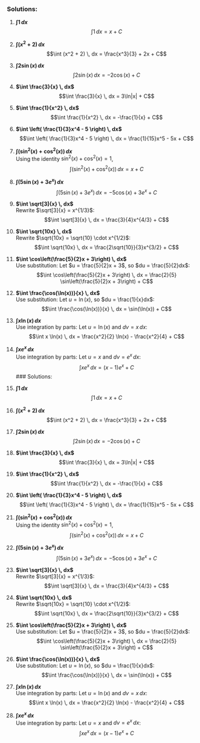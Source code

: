 ### Solutions:

1. **$\int 1 \, dx$**  
   $$\int 1 \, dx = x + C$$

2. **$\int (x^2 + 2) \, dx$**  
   $$\int (x^2 + 2) \, dx = \frac{x^3}{3} + 2x + C$$

3. **$\int 2\sin(x) \, dx$**  
   $$\int 2\sin(x) \, dx = -2\cos(x) + C$$

4. **$\int \frac{3}{x} \, dx$**  
   $$\int \frac{3}{x} \, dx = 3\ln|x| + C$$

5. **$\int \frac{1}{x^2} \, dx$**  
   $$\int \frac{1}{x^2} \, dx = -\frac{1}{x} + C$$

6. **$\int \left( \frac{1}{3}x^4 - 5 \right) \, dx$**  
   $$\int \left( \frac{1}{3}x^4 - 5 \right) \, dx = \frac{1}{15}x^5 - 5x + C$$

7. **$\int (\sin^2(x) + \cos^2(x)) \, dx$**  
   Using the identity $\sin^2(x) + \cos^2(x) = 1$,  
   $$\int (\sin^2(x) + \cos^2(x)) \, dx = x + C$$

8. **$\int (5\sin(x) + 3e^x) \, dx$**  
   $$\int (5\sin(x) + 3e^x) \, dx = -5\cos(x) + 3e^x + C$$

9. **$\int \sqrt[3]{x} \, dx$**  
   Rewrite $\sqrt[3]{x} = x^{1/3}$:  
   $$\int \sqrt[3]{x} \, dx = \frac{3}{4}x^{4/3} + C$$

10. **$\int \sqrt{10x} \, dx$**  
    Rewrite $\sqrt{10x} = \sqrt{10} \cdot x^{1/2}$:  
    $$\int \sqrt{10x} \, dx = \frac{2\sqrt{10}}{3}x^{3/2} + C$$

11. **$\int \cos\left(\frac{5}{2}x + 3\right) \, dx$**  
    Use substitution: Let $u = \frac{5}{2}x + 3$, so $du = \frac{5}{2}dx$:  
    $$\int \cos\left(\frac{5}{2}x + 3\right) \, dx = \frac{2}{5} \sin\left(\frac{5}{2}x + 3\right) + C$$

12. **$\int \frac{\cos(\ln(x))}{x} \, dx$**  
    Use substitution: Let $u = \ln(x)$, so $du = \frac{1}{x}dx$:  
    $$\int \frac{\cos(\ln(x))}{x} \, dx = \sin(\ln(x)) + C$$

13. **$\int x \ln(x) \, dx$**  
    Use integration by parts: Let $u = \ln(x)$ and $dv = x \, dx$:  
    $$\int x \ln(x) \, dx = \frac{x^2}{2} \ln(x) - \frac{x^2}{4} + C$$

14. **$\int x e^x \, dx$**  
    Use integration by parts: Let $u = x$ and $dv = e^x \, dx$:  
    $$\int x e^x \, dx = (x - 1)e^x + C$$### Solutions:

1. **$\int 1 \, dx$**  
   $$\int 1 \, dx = x + C$$

2. **$\int (x^2 + 2) \, dx$**  
   $$\int (x^2 + 2) \, dx = \frac{x^3}{3} + 2x + C$$

3. **$\int 2\sin(x) \, dx$**  
   $$\int 2\sin(x) \, dx = -2\cos(x) + C$$

4. **$\int \frac{3}{x} \, dx$**  
   $$\int \frac{3}{x} \, dx = 3\ln|x| + C$$

5. **$\int \frac{1}{x^2} \, dx$**  
   $$\int \frac{1}{x^2} \, dx = -\frac{1}{x} + C$$

6. **$\int \left( \frac{1}{3}x^4 - 5 \right) \, dx$**  
   $$\int \left( \frac{1}{3}x^4 - 5 \right) \, dx = \frac{1}{15}x^5 - 5x + C$$

7. **$\int (\sin^2(x) + \cos^2(x)) \, dx$**  
   Using the identity $\sin^2(x) + \cos^2(x) = 1$,  
   $$\int (\sin^2(x) + \cos^2(x)) \, dx = x + C$$

8. **$\int (5\sin(x) + 3e^x) \, dx$**  
   $$\int (5\sin(x) + 3e^x) \, dx = -5\cos(x) + 3e^x + C$$

9. **$\int \sqrt[3]{x} \, dx$**  
   Rewrite $\sqrt[3]{x} = x^{1/3}$:  
   $$\int \sqrt[3]{x} \, dx = \frac{3}{4}x^{4/3} + C$$

10. **$\int \sqrt{10x} \, dx$**  
    Rewrite $\sqrt{10x} = \sqrt{10} \cdot x^{1/2}$:  
    $$\int \sqrt{10x} \, dx = \frac{2\sqrt{10}}{3}x^{3/2} + C$$

11. **$\int \cos\left(\frac{5}{2}x + 3\right) \, dx$**  
    Use substitution: Let $u = \frac{5}{2}x + 3$, so $du = \frac{5}{2}dx$:  
    $$\int \cos\left(\frac{5}{2}x + 3\right) \, dx = \frac{2}{5} \sin\left(\frac{5}{2}x + 3\right) + C$$

12. **$\int \frac{\cos(\ln(x))}{x} \, dx$**  
    Use substitution: Let $u = \ln(x)$, so $du = \frac{1}{x}dx$:  
    $$\int \frac{\cos(\ln(x))}{x} \, dx = \sin(\ln(x)) + C$$

13. **$\int x \ln(x) \, dx$**  
    Use integration by parts: Let $u = \ln(x)$ and $dv = x \, dx$:  
    $$\int x \ln(x) \, dx = \frac{x^2}{2} \ln(x) - \frac{x^2}{4} + C$$

14. **$\int x e^x \, dx$**  
    Use integration by parts: Let $u = x$ and $dv = e^x \, dx$:  
    $$\int x e^x \, dx = (x - 1)e^x + C$$